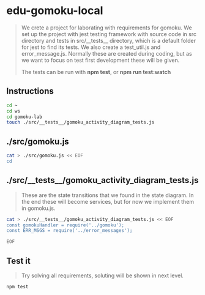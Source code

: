 # edu-gomoku-local

> We crete a project for laborating with requirements for gomoku. We set up the project with jest testing framework with source code in src directory and tests
> in src/\_\_tests\_\_ directory, which is a default folder for jest to find its tests.
> We also create a test_util.js and error_message.js. Normally these are created during coding, but
> as we want to focus on test first development these will be given.
>
> The tests can be run with **npm test**, or **npm run test:watch**

## Instructions 

```bash
cd ~
cd ws
cd gomoku-lab
touch ./src/__tests__/gomoku_activity_diagram_tests.js
```

## ./src/gomoku.js

```bash
cat > ./src/gomoku.js << EOF
cd
```

## ./src/\_\_tests\_\_/gomoku_activity_diagram_tests.js

> These are the state transitions that we found in the state diagram.
> In the end these will become services, but for now we implement them in gomoku.js.

```bash
cat > ./src/__tests__/gomoku_activity_diagram_tests.js << EOF
const gomokuHandler = require('../gomoku');
const ERR_MSGS = require('../error_messages');

EOF
```

## Test it

> Try solving all requirements, soluting will be shown in next level.

```bash
npm test
```
